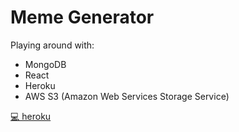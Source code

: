 # Meme Generator

Playing around with:
* MongoDB
* React
* Heroku
* AWS S3 (Amazon Web Services Storage Service)

[💻 heroku](https://young-bastion-31514.herokuapp.com/)
